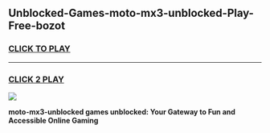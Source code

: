 
## Unblocked-Games-moto-mx3-unblocked-Play-Free-bozot
<h3>
<a href="https://premium76.site?title=moto-mx3-unblocked&ref=20M">CLICK TO PLAY</a></h3>
<hr>

<h3>
<a href="https://premium76.site?title=moto-mx3-unblocked&ref=20M">CLICK 2 PLAY</a>
  
</h3>

<a href="https://premium76.site?title=moto-mx3-unblocked&ref=19M"><img src="https://clearcache.store/games.png"></a>


**moto-mx3-unblocked games unblocked: Your Gateway to Fun and Accessible Online Gaming**
